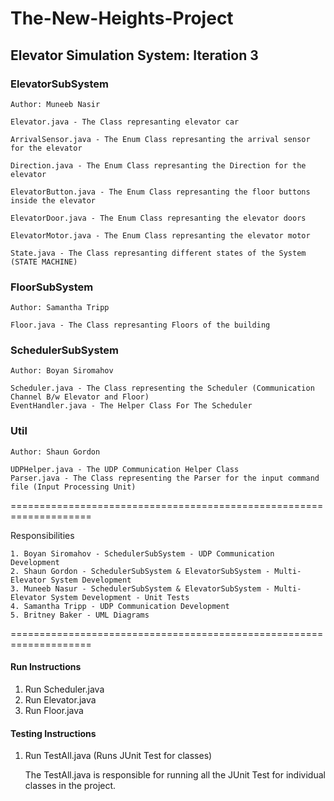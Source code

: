 # The-New-Heights-Project

## Elevator Simulation System: Iteration 3


### ElevatorSubSystem
    Author: Muneeb Nasir
    
    Elevator.java - The Class represanting elevator car
		
	ArrivalSensor.java - The Enum Class represanting the arrival sensor for the elevator 
	
	Direction.java - The Enum Class represanting the Direction for the elevator 
    	    
    ElevatorButton.java - The Enum Class represanting the floor buttons inside the elevator 
    
    ElevatorDoor.java - The Enum Class represanting the elevator doors 
           
    ElevatorMotor.java - The Enum Class represanting the elevator motor 
    
    State.java - The Class represanting different states of the System (STATE MACHINE) 
   
### FloorSubSystem
	Author: Samantha Tripp
	
	Floor.java - The Class represanting Floors of the building
	    
			
### SchedulerSubSystem
    Author: Boyan Siromahov
    
    Scheduler.java - The Class representing the Scheduler (Communication Channel B/w Elevator and Floor)
    EventHandler.java - The Helper Class For The Scheduler 
    
### Util
    Author: Shaun Gordon
    
    UDPHelper.java - The UDP Communication Helper Class
    Parser.java - The Class representing the Parser for the input command file (Input Processing Unit)
    
====================================================================

Responsibilities

    1. Boyan Siromahov - SchedulerSubSystem - UDP Communication Development 
    2. Shaun Gordon - SchedulerSubSystem & ElevatorSubSystem - Multi-Elevator System Development
    3. Muneeb Nasur - SchedulerSubSystem & ElevatorSubSystem - Multi-Elevator System Development - Unit Tests
    4. Samantha Tripp - UDP Communication Development 
    5. Britney Baker - UML Diagrams
    
====================================================================

#### Run Instructions

1. Run Scheduler.java
2. Run Elevator.java
3. Run Floor.java

#### Testing Instructions

1. Run TestAll.java (Runs JUnit Test for classes)

    The TestAll.java is responsible for running all the JUnit Test for individual classes in the project.
    